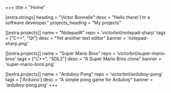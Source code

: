 +++
title = "Home"

[extra.strings]
heading = "Victor Bonnelle"
desc = "Hello there! I'm a software developer."
projects_heading = "My projects"

[[extra.projects]]
name = "Notepad#"
repo = 'victorbnl/notepad-sharp'
tags = ["C++", "Qt"]
desc = "Yet another text editor"
banner = 'notepad-sharp.png'

[[extra.projects]]
name = "Super Mario Bros"
repo = 'victorbnl/super-mario-bros'
tags = ["C++", "SDL2"]
desc = "A Super Mario Bros clone"
banner = 'super-mario-bros.png'

[[extra.projects]]
name = "Arduboy Pong"
repo = 'victorbnl/arduboy-pong'
tags = ['Arduino']
desc = "A simple pong game for Arduboy"
banner = 'arduboy-pong.png'
+++
